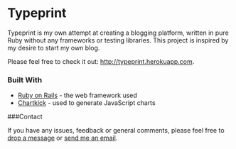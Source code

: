 # Typeprint

Typeprint is my own attempt at creating a blogging platform, written in pure Ruby without any frameworks or testing libraries. This project is inspired by my desire to start my own blog.

Please feel free to check it out: http://typeprint.herokuapp.com.

### Built With

* [Ruby on Rails](http://rubyonrails.org) - the web framework used
* [Chartkick](https://www.chartkick.com) - used to generate JavaScript charts

###Contact

If you have any issues, feedback or general comments, please feel free to [drop a message](http://typeprint.herokuapp.com/pages/about) or [send me an email](mailto:wcyjoyce.hk@gmail.com).

